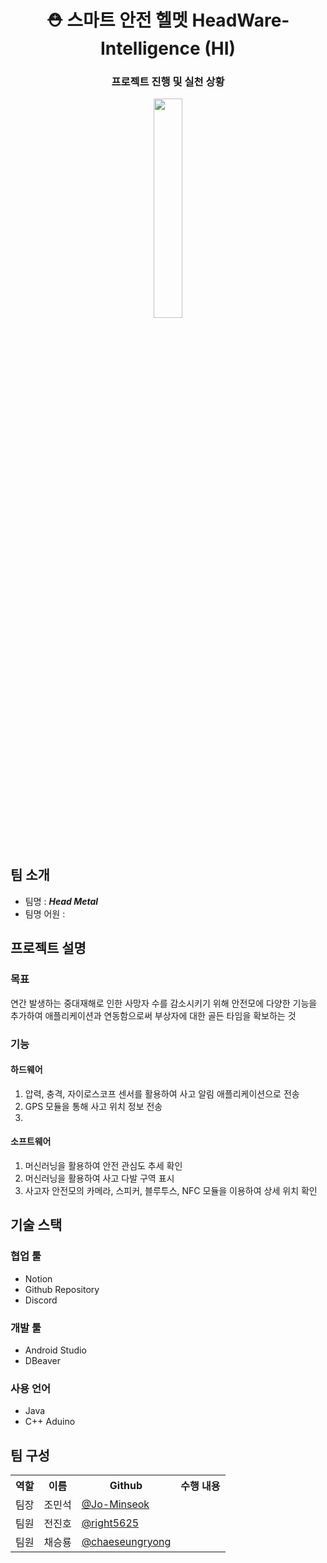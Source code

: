 <!DOCTYPE html lang = "ko">
<html>
    <header>
        <div>
            <h1> ⛑️ 스마트 안전 헬멧 HeadWare-Intelligence (HI) </h1>
                <section align="center">
                    <h3>프로젝트 진행 및 실천 상황</h3>
                    <a href="https://headware-intelligence.notion.site/5d05bd39b6f94036b9247e35d3040202?pvs=4"><img width = "30%" src = "https://img.shields.io/badge/Notion-000000?style=plastic&logo=notion&logoColor=ffffff"/></a>
                </section>
        </div>
    </header>
    <main>
        <div>
            <h2>팀 소개</h2>
            <ul>
                <li>팀명 : <strong><em>Head Metal</em></strong></li>
                <li>팀명 어원 : </li>
            </ul>
        </div>
        <div>
            <h2>프로젝트 설명</h2>
                <section>
                    <h3>목표</h3>
                    <p>연간 발생하는 중대재해로 인한 사망자 수를 감소시키기 위해 안전모에 다양한 기능을 추가하여 애플리케이션과 연동함으로써 부상자에 대한 골든 타임을 확보하는 것</p>
                </section>
                <section>
                    <h3>기능</h3>
                <section>
                    <h4>하드웨어</h4>
                    <ol>
                        <li>압력, 충격, 자이로스코프 센서를 활용하여 사고 알림 애플리케이션으로 전송</li>
                        <li>GPS 모듈을 통해 사고 위치 정보 전송</li>
                        <li></li>
                    </ol>
                </section>
                <section>
                    <h4>소프트웨어</h4>
                    <ol>
                        <li>머신러닝을 활용하여 안전 관심도 추세 확인</li>
                        <li>머신러닝을 활용하여 사고 다발 구역 표시</li>
                        <li>사고자 안전모의 카메라, 스피커, 블루투스, NFC 모듈을 이용하여 상세 위치 확인</li>
                    </ol>
                </section>
        </div>
        <div>
            <h2>기술 스택</h2>
            <div>
                <h3>협업 툴</h3>
                <ul>
                    <li>Notion</li>
                    <li>Github Repository</li>
                    <li>Discord</li>
                </ul>
            </div>
            <div>
                <h3>개발 툴</h3>
                <ul>
                    <li>Android Studio</li>
                    <li>DBeaver</li>
                </ul>
            </div>
            <div>
                <h3>사용 언어</h3>
                <ul>
                    <li>Java</li>
                    <li>C++ Aduino</li>
                </ul>
            </div>  
        </div>
        <div>
            <h2>팀 구성</h2>
            <table align="center">
                <th>역할</th>
                <th>이름</th>
                <th>Github</th>
                <th>수행 내용</th>
                <tr>
                    <td>팀장</td>
                    <td>조민석</td>
                    <td><a href="https://github.com/Jo-Minseok">@Jo-Minseok</a><br></td>
                    <td></td>
                </tr>
                <tr>
                    <td>팀원</td>
                    <td>전진호</td>
                    <td><a href="https://github.com/right5625">@right5625</a></td>
                    <td></td>
                </tr>
                <tr>
                    <td>팀원</td>
                    <td>채승룡</td>
                    <td><a href="https://github.com/chaeseungryong">@chaeseungryong</a></td>
                    <td></td>
                </tr>
            </table>
        </div>
    </main>
    <footer>
    </footer>
</html>
